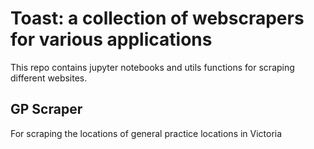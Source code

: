 # Toast: a collection of webscrapers for various applications

This repo contains jupyter notebooks and utils functions for scraping different websites.

## GP Scraper
For scraping the locations of general practice locations in Victoria